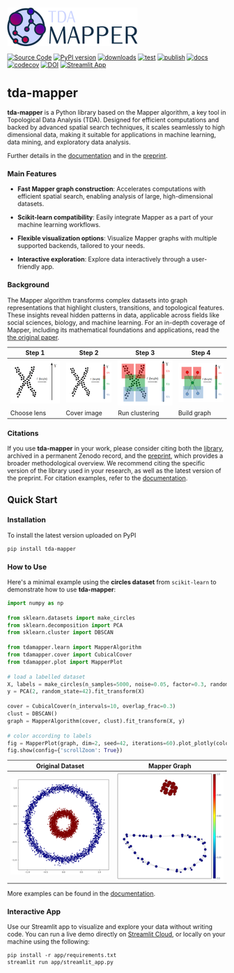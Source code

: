 ![Logo](https://github.com/lucasimi/tda-mapper-python/raw/main/docs/source/logos/tda-mapper-logo-horizontal.png)

[![Source Code](https://img.shields.io/badge/lucasimi-tda--mapper--python-blue?logo=github&logoColor=silver)](https://github.com/lucasimi/tda-mapper-python)
[![PyPI version](https://img.shields.io/pypi/v/tda-mapper?logo=python&logoColor=silver)](https://pypi.python.org/pypi/tda-mapper)
[![downloads](https://img.shields.io/pypi/dm/tda-mapper?logo=python&logoColor=silver)](https://pypi.python.org/pypi/tda-mapper)
[![test](https://img.shields.io/github/actions/workflow/status/lucasimi/tda-mapper-python/test.yml?logo=github&logoColor=silver&branch=main&label=test)](https://github.com/lucasimi/tda-mapper-python/actions/workflows/test.yml)
[![publish](https://img.shields.io/github/actions/workflow/status/lucasimi/tda-mapper-python/publish.yml?logo=github&logoColor=silver&label=publish)](https://github.com/lucasimi/tda-mapper-python/actions/workflows/publish.yml)
[![docs](https://img.shields.io/readthedocs/tda-mapper/main?logo=readthedocs&logoColor=silver)](https://tda-mapper.readthedocs.io/en/main/)
[![codecov](https://img.shields.io/codecov/c/github/lucasimi/tda-mapper-python?logo=codecov&logoColor=silver)](https://codecov.io/github/lucasimi/tda-mapper-python)
[![DOI](https://img.shields.io/badge/DOI-10.5281/zenodo.10642381-blue?logo=doi&logoColor=silver)](https://doi.org/10.5281/zenodo.10642381)
[![Streamlit App](https://img.shields.io/badge/Streamlit-App-blue?logo=streamlit&logoColor=silver)](https://tda-mapper-app.streamlit.app/)

# tda-mapper

**tda-mapper** is a Python library based on the Mapper algorithm, a key tool in
Topological Data Analysis (TDA). Designed for efficient computations and backed
by advanced spatial search techniques, it scales seamlessly to high dimensional
data, making it suitable for applications in machine learning, data mining, and
exploratory data analysis.

Further details in the
[documentation](https://tda-mapper.readthedocs.io/en/main/)
and in the
[preprint](https://doi.org/10.5281/zenodo.10659651).

### Main Features

- **Fast Mapper graph construction**: Accelerates computations with efficient spatial search, enabling analysis of large, high-dimensional datasets.

- **Scikit-learn compatibility**: Easily integrate Mapper as a part of your machine learning workflows.

- **Flexible visualization options**: Visualize Mapper graphs with multiple supported backends, tailored to your needs.

- **Interactive exploration**: Explore data interactively through a user-friendly app.

### Background

The Mapper algorithm transforms complex datasets into graph representations
that highlight clusters, transitions, and topological features. These insights
reveal hidden patterns in data, applicable across fields like social sciences,
biology, and machine learning. For an in-depth coverage of Mapper, including
its mathematical foundations and applications, read the 
[the original paper](https://research.math.osu.edu/tgda/mapperPBG.pdf).

| Step 1 | Step 2 | Step 3 | Step 4 |
| ------ | ------ | ------ | ------ |
| ![Step 1](https://github.com/lucasimi/tda-mapper-python/raw/main/resources/mapper_1.png) | ![Step 2](https://github.com/lucasimi/tda-mapper-python/raw/main/resources/mapper_2.png) | ![Step 3](https://github.com/lucasimi/tda-mapper-python/raw/main/resources/mapper_3.png) | ![Step 2](https://github.com/lucasimi/tda-mapper-python/raw/main/resources/mapper_4.png) |
| Choose lens | Cover image | Run clustering | Build graph |

### Citations

If you use **tda-mapper** in your work, please consider citing both the
[library](https://doi.org/10.5281/zenodo.10642381), archived in a permanent
Zenodo record, and the [preprint](https://doi.org/10.5281/zenodo.10659651),
which provides a broader methodological overview.
We recommend citing the specific version of the library used in your research,
as well as the latest version of the preprint.
For citation examples, refer to the
[documentation](https://tda-mapper.readthedocs.io/en/main/#citations).


## Quick Start

### Installation

To install the latest version uploaded on PyPI

```bash
pip install tda-mapper
```

### How to Use

Here's a minimal example using the **circles dataset** from `scikit-learn` to
demonstrate how to use **tda-mapper**:

```python
import numpy as np

from sklearn.datasets import make_circles
from sklearn.decomposition import PCA
from sklearn.cluster import DBSCAN

from tdamapper.learn import MapperAlgorithm
from tdamapper.cover import CubicalCover
from tdamapper.plot import MapperPlot

# load a labelled dataset
X, labels = make_circles(n_samples=5000, noise=0.05, factor=0.3, random_state=42)
y = PCA(2, random_state=42).fit_transform(X)

cover = CubicalCover(n_intervals=10, overlap_frac=0.3)
clust = DBSCAN()
graph = MapperAlgorithm(cover, clust).fit_transform(X, y)

# color according to labels
fig = MapperPlot(graph, dim=2, seed=42, iterations=60).plot_plotly(colors=labels)
fig.show(config={'scrollZoom': True})
```

| Original Dataset | Mapper Graph |
| ---------------- | ------------ |
| ![Original Dataset](https://github.com/lucasimi/tda-mapper-python/raw/main/resources/circles_dataset.png) | ![Mapper Graph](https://github.com/lucasimi/tda-mapper-python/raw/main/resources/circles_mean.png) |

More examples can be found in the
[documentation](https://tda-mapper.readthedocs.io/en/main/examples.html).

### Interactive App

Use our Streamlit app to visualize and explore your data without writing code.
You can run a live demo directly on
[Streamlit Cloud](https://tda-mapper-app.streamlit.app/),
or locally on your machine using the following:

```
pip install -r app/requirements.txt
streamlit run app/streamlit_app.py
```
